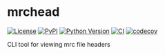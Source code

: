 # mrchead

[![License](https://img.shields.io/pypi/l/mrchead.svg?color=green)](https://github.com/alisterburt/mrchead/raw/master/LICENSE)
[![PyPI](https://img.shields.io/pypi/v/mrchead.svg?color=green)](https://pypi.org/project/mrchead)
[![Python Version](https://img.shields.io/pypi/pyversions/mrchead.svg?color=green)](https://python.org)
[![CI](https://github.com/alisterburt/mrchead/workflows/ci/badge.svg)](https://github.com/alisterburt/mrchead/actions)
[![codecov](https://codecov.io/gh/alisterburt/mrchead/branch/master/graph/badge.svg)](https://codecov.io/gh/alisterburt/mrchead)

CLI tool for viewing mrc file headers

